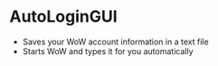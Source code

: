 # AutoLoginGUI

- Saves your WoW account information in a text file
- Starts WoW and types it for you automatically
